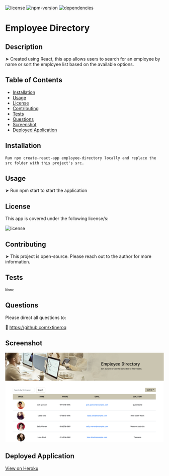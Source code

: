 
![license](https://img.shields.io/badge/license-ISC-brightgreen)
![npm-version](https://img.shields.io/npm/v/npm?color=orange)
![dependencies](https://img.shields.io/david/xtineroq/cr-hw17-fitness-tracker?color=blue)

# Employee Directory

## Description
➤ Created using React, this app allows users to search for an employee by name or sort the employee list based on the available options.

## Table of Contents
* [Installation](#installation)
* [Usage](#usage)
* [License](#license)
* [Contributing](#contributing)
* [Tests](#tests)
* [Questions](#questions)
* [Screenshot](#screenshot)
* [Deployed Application](#deployed-application)

## Installation
```
Run npx create-react-app employee-directory locally and replace the src folder with this project's src.
```

## Usage
➤ Run npm start to start the application

## License
This app is covered under the following license/s:

![license](https://img.shields.io/badge/license-ISC-brightgreen)

## Contributing
➤ This project is open-source. Please reach out to the author for more information.

## Tests
```
None
```

## Questions
Please direct all questions to:

👤 https://github.com/xtineroq

## Screenshot
![main-page](./src/assets/main.png)

## Deployed Application
[View on Heroku](https://cr-hw19-user-directory.herokuapp.com/)
